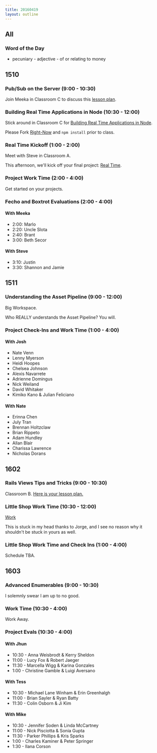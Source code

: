 ```yaml
---
title: 20160419
layout: outline
---
```


## All

### Word of the Day

* pecuniary - adjective - of or relating to money

## 1510

### Pub/Sub on the Server (9:00 - 10:30)

Join Meeka in Classroom C to discuss this [lesson plan](https://github.com/turingschool/lesson_plans/blob/master/ruby_04-apis_and_scalability/pubsub_on_the_server.markdown).

### Building Real Time Applications in Node (10:30 - 12:00)

Stick around in Classroom C for [Building Real Time Applications in Node](https://github.com/turingschool/lesson_plans/blob/master/ruby_04-apis_and_scalability/real_time_applications_with_node.markdown).

Please Fork [Right-Now](https://github.com/turingschool-examples/right-now) and `npm install` prior to class.

### Real Time Kickoff (1:00 - 2:00)

Meet with Steve in Classroom A.

This afternoon, we'll kick off your final project: [Real Time][rt].

[rt]: https://github.com/turingschool/curriculum/blob/master/source/projects/real_time.markdown


### Project Work Time (2:00 - 4:00)

Get started on your projects.

### Fecho and Boxtrot Evaluations (2:00 - 4:00)

#### With Meeka

- 2:00: Marlo
- 2:20: Uncle Slota
- 2:40: Brant
- 3:00: Beth Secor

#### With Steve

- 3:10: Justin
- 3:30: Shannon and Jamie


## 1511

### Understanding the Asset Pipeline (9:00 - 12:00)

Big Workspace.

Who REALLY understands the Asset Pipeline? You will.

### Project Check-Ins and Work Time (1:00 - 4:00)

#### With Josh

- Nate Venn
- Lenny Myerson
- Heidi Hoopes
- Chelsea Johnson
- Alexis Navarrete
- Adrienne Domingus
- Nick Weiland
- David Whitaker
- Kimiko Kano & Julian Feliciano

#### With Nate

- Erinna Chen
- July Tran
- Brennan Holtzclaw
- Brian Rippeto
- Adam Hundley
- Allan Blair
- Charissa Lawrence
- Nicholas Dorans

## 1602

### Rails Views Tips and Tricks (9:00 - 10:30)

Classroom B. [Here is your lesson plan.](https://github.com/turingschool/lesson_plans/blob/master/ruby_02-web_applications_with_ruby/rails_views_tips_and_techniques.markdown)

### Little Shop Work Time (10:30 - 12:00)

[Work](https://www.youtube.com/watch?v=uxpDa-c-4Mc)

This is stuck in my head thanks to Jorge, and I see no reason why it shouldn't
be stuck in yours as well.

### Little Shop Work Time and Check Ins (1:00 - 4:00)

Schedule TBA.


## 1603

### Advanced Enumerables (9:00 - 10:30)

I solemnly swear I am up to no good.

### Work Time (10:30 - 4:00)

Work Away.

### Project Evals (10:30 - 4:00)

#### With Jhun
* 10:30 - Anna Weisbrodt & Kerry Sheldon
* 11:00 - Lucy Fox & Robert Jaeger
* 11:30 - Marcella Wigg & Karina Gonzales
* 1:00 - Christine Gamble & Luigi Aversano

#### With Tess
* 10:30 - Michael Lane Winham & Erin Greenhalgh
* 11:00 - Brian Sayler & Ryan Batty
* 11:30 - Colin Osborn & Ji Kim

#### With Mike
* 10:30 - Jennifer Soden & Linda McCartney
* 11:00 - Nick Pisciotta & Sonia Gupta
* 11:30 - Parker Phillips & Kris Sparks
* 1:00 - Charles Kaminer & Peter Springer
* 1:30 - Ilana Corson
